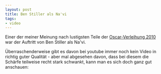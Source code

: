 ```yaml
--- 
layout: post
title: Ben Stiller als Na'vi
tags: 
- video
---
```

Einer der meiner Meinung nach lustigsten Teile der <a href="/2010/03/08/live-blogging-oscar-verleihung-2010/">Oscar-Verleihung 2010</a> war der Auftritt von Ben Stiller als Na'vi.

Überraschenderweise gibt es davon bei youtube immer noch kein Video in richtig guter Qualität - aber mal abgesehen davon, dass bei diesem die Schärfe teilweise recht stark schwankt, kann man es sich doch ganz gut anschauen:

<object width="480" height="385"><param name="movie" value="http://www.youtube.com/v/Q4NO6qESMcI&hl=de_DE&fs=1&rel=0"></param><param name="allowFullScreen" value="true"></param><param name="allowscriptaccess" value="always"></param><embed src="http://www.youtube.com/v/Q4NO6qESMcI&hl=de_DE&fs=1&rel=0" type="application/x-shockwave-flash" allowscriptaccess="always" allowfullscreen="true" width="480" height="385"></embed></object>
